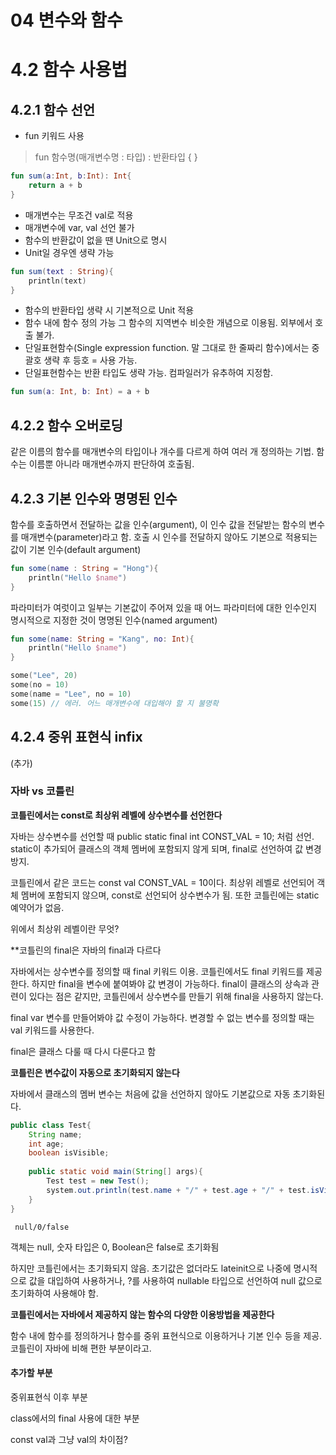 # 04 변수와 함수
# 4.2 함수 사용법
## 4.2.1 함수 선언
* fun 키워드 사용
> fun 함수명(매개변수명 : 타입) : 반환타입 { }
```kotlin
fun sum(a:Int, b:Int): Int{
    return a + b
}
```
* 매개변수는 무조건 val로 적용
* 매개변수에 var, val 선언 불가
* 함수의 반환값이 없을 땐 Unit으로 명시
* Unit일 경우엔 생략 가능
```kotlin
fun sum(text : String){
    println(text)
}
```
* 함수의 반환타입 생략 시 기본적으로 Unit 적용
* 함수 내에 함수 정의 가능
그 함수의 지역변수 비슷한 개념으로 이용됨. 외부에서 호출 불가. 
* 단일표현함수(Single expression function. 말 그대로 한 줄짜리 함수)에서는 중괄호 생략 후 등호 = 사용 가능. 
* 단일표현함수는 반환 타입도 생략 가능. 컴파일러가 유추하여 지정함.
```kotlin
fun sum(a: Int, b: Int) = a + b
```

## 4.2.2 함수 오버로딩
같은 이름의 함수를 매개변수의 타입이나 개수를 다르게 하여 여러 개 정의하는 기법. 함수는 이름뿐 아니라 매개변수까지 판단하여 호출됨.

## 4.2.3 기본 인수와 명명된 인수
함수를 호출하면서 전달하는 값을 인수(argument), 이 인수 값을 전달받는 함수의 변수를 매개변수(parameter)라고 함.
호출 시 인수를 전달하지 않아도 기본으로 적용되는 값이 기본 인수(default argument)
```kotlin
fun some(name : String = "Hong"){
    println("Hello $name")
}
```

파라미터가 여럿이고 일부는 기본값이 주어져 있을 때 어느 파라미터에 대한 인수인지 명시적으로 지정한 것이 명명된 인수(named argument)
```kotlin
fun some(name: String = "Kang", no: Int){
    println("Hello $name")
}

some("Lee", 20)
some(no = 10)
some(name = "Lee", no = 10)
some(15) // 에러. 어느 매개변수에 대입해야 할 지 불명확
```

## 4.2.4 중위 표현식 infix

(추가)

### 자바 vs 코틀린
**코틀린에서는 const로 최상위 레벨에 상수변수를 선언한다**

자바는 상수변수를 선언할 때 public static final int CONST_VAL = 10; 처럼 선언. static이 추가되어 클래스의 객체 멤버에 포함되지 않게 되며, final로 선언하여 값 변경 방지. 

코틀린에서 같은 코드는 const val CONST_VAL = 10이다. 최상위 레벨로 선언되어 객체 멤버에 포함되지 않으며, const로 선언되어 상수변수가 됨. 또한 코틀린에는 static 예약어가 없음. 

위에서 최상위 레벨이란 무엇?


**코틀린의 final은 자바의 final과 다르다

자바에서는 상수변수를 정의할 때 final 키워드 이용. 코틀린에서도 final 키워드를 제공한다. 하지만 final을 변수에 붙여봐야 값 변경이 가능하다. final이 클래스의 상속과 관련이 있다는 점은 같지만, 코틀린에서 상수변수를 만들기 위해 final을 사용하지 않는다.

final var 변수를 만들어봐야 값 수정이 가능하다. 변경할 수 없는 변수를 정의할 때는 val 키워드를 사용한다. 

final은 클래스 다룰 때 다시 다룬다고 함


**코틀린은 변수값이 자동으로 초기화되지 않는다**

자바에서 클래스의 멤버 변수는 처음에 값을 선언하지 않아도 기본값으로 자동 초기화된다.
```java
public class Test{
    String name;
    int age;
    boolean isVisible;
    
    public static void main(String[] args){
        Test test = new Test();
        system.out.println(test.name + "/" + test.age + "/" + test.isVisible)
    }
}
```
     null/0/false  

객체는 null, 숫자 타입은 0, Boolean은 false로 초기화됨

하지만 코틀린에서는 초기화되지 않음. 초기값은 없더라도 lateinit으로 나중에 명시적으로 값을 대입하여 사용하거나, ?를 사용하여 nullable 타입으로 선언하여 null 값으로 초기화하여 사용해야 함.


**코틀린에서는 자바에서 제공하지 않는 함수의 다양한 이용방법을 제공한다**

함수 내에 함수를 정의하거나 함수를 중위 표현식으로 이용하거나 기본 인수 등을 제공. 코틀린이 자바에 비해 편한 부분이라고.  


#### 추가할 부분
중위표현식 이후 부분

class에서의 final 사용에 대한 부분 

const val과 그냥 val의 차이점?


